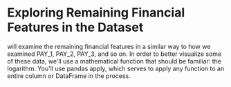 # Exploring Remaining Financial Features in the Dataset

will examine the remaining financial features in a similar way to how we examined PAY_1, PAY_2, PAY_3, and so on. In order to better visualize some of these data, we'll use a mathematical function that should be familiar: the logarithm. You'll use pandas apply, which serves to apply any function to an entire column or DataFrame in the process.
